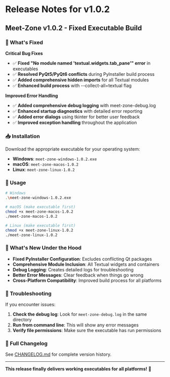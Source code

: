 # Release Notes for v1.0.2

## Meet-Zone v1.0.2 - Fixed Executable Build

### 🎉 What's Fixed

**Critical Bug Fixes**
- ✅ **Fixed "No module named 'textual.widgets.tab_pane'" error** in executables
- ✅ **Resolved PyQt5/PyQt6 conflicts** during PyInstaller build process
- ✅ **Added comprehensive hidden imports** for all Textual modules
- ✅ **Enhanced build process** with --collect-all=textual flag

**Improved Error Handling**
- ✅ **Added comprehensive debug logging** with meet-zone-debug.log
- ✅ **Enhanced startup diagnostics** with detailed error reporting
- ✅ **Added error dialogs** using tkinter for better user feedback
- ✅ **Improved exception handling** throughout the application

### 📥 Installation

Download the appropriate executable for your operating system:

- **Windows**: `meet-zone-windows-1.0.2.exe`
- **macOS**: `meet-zone-macos-1.0.2`
- **Linux**: `meet-zone-linux-1.0.2`

### 🚀 Usage

```bash
# Windows
.\meet-zone-windows-1.0.2.exe

# macOS (make executable first)
chmod +x meet-zone-macos-1.0.2
./meet-zone-macos-1.0.2

# Linux (make executable first)
chmod +x meet-zone-linux-1.0.2
./meet-zone-linux-1.0.2
```

### 🔧 What's New Under the Hood

- **Fixed PyInstaller Configuration**: Excludes conflicting Qt packages
- **Comprehensive Module Inclusion**: All Textual widgets and containers
- **Debug Logging**: Creates detailed logs for troubleshooting
- **Better Error Messages**: Clear feedback when things go wrong
- **Cross-Platform Compatibility**: Improved build process for all platforms

### 🐛 Troubleshooting

If you encounter issues:

1. **Check the debug log**: Look for `meet-zone-debug.log` in the same directory
2. **Run from command line**: This will show any error messages
3. **Verify file permissions**: Make sure the executable has run permissions

### 📝 Full Changelog

See [CHANGELOG.md](CHANGELOG.md) for complete version history.

---

**This release finally delivers working executables for all platforms!** 🎉